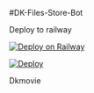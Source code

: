 #DK-Files-Store-Bot


Deploy to railway

[![Deploy on Railway](https://railway.app/button.svg)](https://railway.app/new/template/tShOZG?referralCode=2AeM3i)


[![Deploy](https://www.herokucdn.com/deploy/button.svg)](https://heroku.com/deploy?template=https://github.com/Dkmovie/DK-Files-Store-Bot)

Dkmovie
